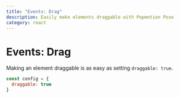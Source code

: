 ```yaml
---
title: "Events: Drag"
description: Easily make elements draggable with Popmotion Pose
category: react
---
```


# Events: Drag

Making an element draggable is as easy as setting `draggable: true`.

```javascript
const config = {
  draggable: true
}
```

<CodeSandbox height="500" id="8z7j041kyl" />

